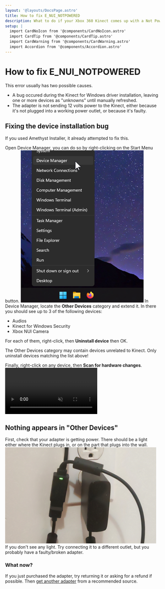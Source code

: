 ```yaml
---
layout: '@layouts/DocsPage.astro'
title: How to fix E_NUI_NOTPOWERED
description: What to do if your Xbox 360 Kinect comes up with a Not Powered error
setup: | 
  import CardNoIcon from '@components/CardNoIcon.astro'
  import CardTip from '@components/CardTip.astro'
  import CardWarning from '@components/CardWarning.astro'
  import Accordion from '@components/Accordion.astro'
---
```

# How to fix E_NUI_NOTPOWERED
This error usually has two possible causes.
- A bug occured during the Kinect for Windows driver installation, leaving one or more devices as "unknowns" until manually refreshed.
- The adapter is not sending 12 volts power to the Kinect, either because it's not plugged into a working power outlet, or because it's faulty.

## Fixing the device installation bug

<CardTip title="When using Amethyst Installer">
If you used Amethyst Installer, it already attempted to fix this.
</CardTip>

Open Device Manager, you can do so by right-clicking on the Start Menu button.
![right-clicking on start](/en/img/device-manager-poweruser-menu.png)
In Device Manager, locate the **Other Devices** category and extend it.
In there you should see up to 3 of the following devices:
- Audios
- Kinect for Windows Security
- Xbox NUI Camera

For each of them, right-click, then **Uninstall device** then OK.

<CardWarning title="Don't uninstall anything else!">
The Other Devices category may contain devices unrelated to Kinect. Only uninstall devices matching the list above!
</CardWarning>

Finally, right-click on any device, then **Scan for hardware changes**.
<Accordion title="Video instructions">
<video controls muted src="/en/mp4/notpowered.mp4"></video>
</Accordion>

## Nothing appears in "Other Devices"
First, check that your adapter is getting power. There should be a light either where the Kinect plugs in, or on the part that plugs into the wall.
![360 adapter light placement](/shared/img/360-adapter-light.jpg)
If you don't see any light. Try connecting it to a different outlet, but you probably have a faulty/broken adapter.
### What now?
If you just purchased the adapter, try returning it or asking for a refund if possible. Then [get another adapter](/en/buying-kinect#5) from a recommended source.